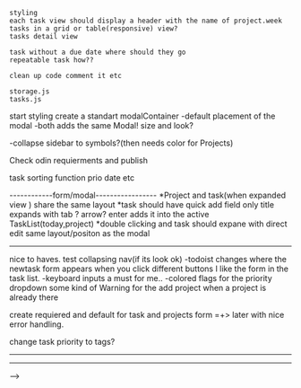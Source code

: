     styling
    each task view should display a header with the name of project.week
    tasks in a grid or table(responsive) view?
    tasks detail view

    task without a due date where should they go
    repeatable task how??

    clean up code comment it etc

    storage.js
    tasks.js

start styling
create a standart modalContainer
-default placement of the modal
-both adds the same Modal! size and look?
<!-- -header has no function? -->
-collapse sidebar to
symbols?(then needs color for Projects)

Check odin requierments and publish

task sorting function prio date etc

------------form/modal-----------------
*Project and task(when expanded view ) share the same layout
*task should have quick add field only title
expands with tab ? arrow?
enter adds it into the active TaskList(today,project)
\*double clicking and task should expane with direct edit same layout/positon as the modal

---

nice to haves.
test collapsing nav(if its look ok)
-todoist changes where the newtask form appears when you click different buttons I like the form in the task list.
-keyboard inputs a must for me..
-colored flags for the priority dropdown
some kind of Warning for the add project when a project is already there

create requiered and default for task and projects form =+> later with nice error handling.

change task priority to tags?

 <!-- -when adding task need to recreate DOm where?
 -display in the sidebar which category is active. -->

---

<!-- do I need have the storage as an Object

object
+ a clear identification of each task
-need to have some kind of Id management
+easier delete but hated why?
-adding is complicated create Id for keys

storage array of task objects
+can use index an id or the object itself to identify in array
-deleting a task will need as necessarily to rebuild all the categories=>DOM
+easier for me to handle.
+array methods.
+adding is simple

what does other people do array:3 object:

I WIll change to array -->
<!-- ----------------------------------
are Projects a propertie vs storage Object
  - do i need a project catergory or can projects be a property of task

    project should be a property of task.
    + simpler to get a storage only one place to store
    + one less module.
    + can have a task in more than one category
    + can reuse the same logic as week/days for creation and display
    + only one loop on startup to create change timecatergory+project
    +easy to create done/Archiv/trash

    - when adding/deleting task need to create everthing from new
        as a storage I don't need to create the other project new.
    - when i want the delete a project hard.
    - share a project todolist hard. (can use the already created category.) -->

---

<!-- should the category/project hold the index or the object.
need testing  are the task in a project array not passed as reference?
it is a reference
create the libarien class/module.
-------------------------------------- -->
<!-- Register Category.js creation
To I need this  ?
<!-- first load Register loops over the tempStorage and creates the category Register.
Register.create()
every category like project week ,day only has an array of ids.
Stored in a register.js
use it like Register.getWeek Register.getDay Register.getProjects...

when adding new task can use the same function as Register.create .
deleting changing needs a different functionality. -->

<!-- when the category is first clicked(maybe on first load it doesn't matte for now)
 it calls the create dom module and create the list from the IdArray in Register. -->

-->

